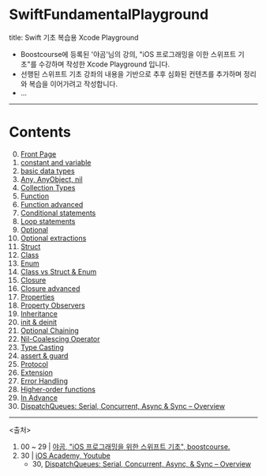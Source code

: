 # SwiftFundamentalPlayground

title: Swift 기초 복습용 Xcode Playground

- Boostcourse에 등록된 '야곰'님의 강의, "iOS 프로그래밍을 이한 스위프트 기초"를 수강하며 작성한 Xcode Playground 입니다.
- 선행된 스위프트 기초 강좌의 내용을 기반으로 추후 심화된 컨텐츠를 추가하며 정리와 복습을 이어가려고 작성합니다.
- ...

---

# Contents

00. [Front Page](https://github.com/san-ghun/SwiftFundamentalPlayground/blob/main/SwiftFundamentals.playground/Pages/00.%20Front%20Page.xcplaygroundpage/Contents.swift)
01. [constant and variable](https://github.com/san-ghun/SwiftFundamentalPlayground/blob/main/SwiftFundamentals.playground/Pages/01.%20constant%20and%20variable.xcplaygroundpage/Contents.swift)
02. [basic data types](https://github.com/san-ghun/SwiftFundamentalPlayground/blob/main/SwiftFundamentals.playground/Pages/02.%20basic%20data%20types.xcplaygroundpage/Contents.swift)
03. [Any, AnyObject, nil](https://github.com/san-ghun/SwiftFundamentalPlayground/blob/main/SwiftFundamentals.playground/Pages/03.%20Any%2C%20AnyObject%2C%20nil.xcplaygroundpage/Contents.swift)
04. [Collection Types](https://github.com/san-ghun/SwiftFundamentalPlayground/tree/main/SwiftFundamentals.playground/Pages/04.%20Collection%20Types.xcplaygroundpage/Contents.swift)
05. [Function](https://github.com/san-ghun/SwiftFundamentalPlayground/tree/main/SwiftFundamentals.playground/Pages/05.%20Function.xcplaygroundpage/Contents.swift)
06. [Function advanced](https://github.com/san-ghun/SwiftFundamentalPlayground/tree/main/SwiftFundamentals.playground/Pages/06.%20Function%20advanced.xcplaygroundpage/Contents.swift)
07. [Conditional statements](https://github.com/san-ghun/SwiftFundamentalPlayground/tree/main/SwiftFundamentals.playground/Pages/07.%20Conditional%20statements.xcplaygroundpage/Contents.swift)
08. [Loop statements](https://github.com/san-ghun/SwiftFundamentalPlayground/tree/main/SwiftFundamentals.playground/Pages/08.%20Loop%20statements.xcplaygroundpage/Contents.swift)
09. [Optional](https://github.com/san-ghun/SwiftFundamentalPlayground/tree/main/SwiftFundamentals.playground/Pages/09.%20Optional.xcplaygroundpage/Contents.swift)
10. [Optional extractions](https://github.com/san-ghun/SwiftFundamentalPlayground/tree/main/SwiftFundamentals.playground/Pages/10.%20Optional%20extractions.xcplaygroundpage/Contents.swift)
11. [Struct](https://github.com/san-ghun/SwiftFundamentalPlayground/tree/main/SwiftFundamentals.playground/Pages/11.%20Struct.xcplaygroundpage/Contents.swift)
12. [Class](https://github.com/san-ghun/SwiftFundamentalPlayground/tree/main/SwiftFundamentals.playground/Pages/12.%20Class.xcplaygroundpage/Contents.swift)
13. [Enum](https://github.com/san-ghun/SwiftFundamentalPlayground/tree/main/SwiftFundamentals.playground/Pages/13.%20Enum.xcplaygroundpage/Contents.swift)
14. [Class vs Struct & Enum](https://github.com/san-ghun/SwiftFundamentalPlayground/tree/main/SwiftFundamentals.playground/Pages/14.%20Class%20vs%20Struct%20%26%20Enum.xcplaygroundpage/Contents.swift)
15. [Closure](https://github.com/san-ghun/SwiftFundamentalPlayground/tree/main/SwiftFundamentals.playground/Pages/15.%20Closure.xcplaygroundpage/Contents.swift)
16. [Closure advanced](https://github.com/san-ghun/SwiftFundamentalPlayground/tree/main/SwiftFundamentals.playground/Pages/16.%20Closure%20advanced.xcplaygroundpage/Contents.swift)
17. [Properties](https://github.com/san-ghun/SwiftFundamentalPlayground/tree/main/SwiftFundamentals.playground/Pages/17.%20Properties.xcplaygroundpage/Contents.swift)
18. [Property Observers](https://github.com/san-ghun/SwiftFundamentalPlayground/tree/main/SwiftFundamentals.playground/Pages/18.%20Property%20Observers.xcplaygroundpage/Contents.swift)
19. [Inheritance](https://github.com/san-ghun/SwiftFundamentalPlayground/tree/main/SwiftFundamentals.playground/Pages/19.%20Inheritance.xcplaygroundpage/Contents.swift)
20. [init & deinit](https://github.com/san-ghun/SwiftFundamentalPlayground/tree/main/SwiftFundamentals.playground/Pages/20.%20init%20%26%20deinit.xcplaygroundpage/Contents.swift)
21. [Optional Chaining](https://github.com/san-ghun/SwiftFundamentalPlayground/tree/main/SwiftFundamentals.playground/Pages/21.%20Optional%20Chaining.xcplaygroundpage/Contents.swift)
22. [Nil-Coalescing Operator](https://github.com/san-ghun/SwiftFundamentalPlayground/tree/main/SwiftFundamentals.playground/Pages/22.%20Nil-Coalescing%20Operator.xcplaygroundpage/Contents.swift)
23. [Type Casting](https://github.com/san-ghun/SwiftFundamentalPlayground/tree/main/SwiftFundamentals.playground/Pages/23.%20Type%20Casting.xcplaygroundpage/Contents.swift)
24. [assert & guard](https://github.com/san-ghun/SwiftFundamentalPlayground/tree/main/SwiftFundamentals.playground/Pages/24.%20assert%20%26%20guard.xcplaygroundpage/Contents.swift)
25. [Protocol](https://github.com/san-ghun/SwiftFundamentalPlayground/tree/main/SwiftFundamentals.playground/Pages/25.%20Protocol.xcplaygroundpage/Contents.swift)
26. [Extension](https://github.com/san-ghun/SwiftFundamentalPlayground/tree/main/SwiftFundamentals.playground/Pages/26.%20Extension.xcplaygroundpage/Contents.swift)
27. [Error Handling](https://github.com/san-ghun/SwiftFundamentalPlayground/tree/main/SwiftFundamentals.playground/Pages/27.%20Error%20Handling.xcplaygroundpage/Contents.swift)
28. [Higher-order functions](https://github.com/san-ghun/SwiftFundamentalPlayground/tree/main/SwiftFundamentals.playground/Pages/28.%20Higher-order%20functions.xcplaygroundpage/Contents.swift)
29. [In Advance](https://github.com/san-ghun/SwiftFundamentalPlayground/tree/main/SwiftFundamentals.playground/Pages/29.%20In%20Advance.xcplaygroundpage/Contents.swift)
30. [DispatchQueues: Serial, Concurrent, Async & Sync – Overview](https://github.com/san-ghun/SwiftFundamentalPlayground/blob/main/SwiftFundamentals.playground/Pages/30.%20DispatchQueues%20Overview.xcplaygroundpage/Contents.swift)

---

<출처>
1. 00 ~ 29 | [야곰, "iOS 프로그래밍을 위한 스위프트 기초", boostcourse.](https://www.boostcourse.org/mo122)
2. 30 | [iOS Academy, Youtube](https://www.youtube.com/c/iOSAcademy)
    - 30, [DispatchQueues: Serial, Concurrent, Async, & Sync – Overview](https://www.youtube.com/watch?v=tVJqvPg5i6M)
